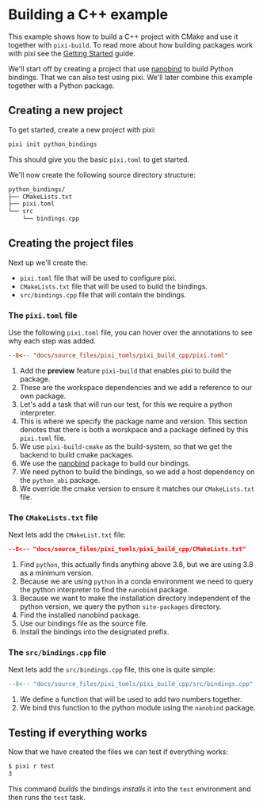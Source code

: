 # Building a C++ example

This example shows how to build a C++ project with CMake and use it together with `pixi-build`.
To read more about how building packages work with pixi see the [Getting Started](./getting_started.md) guide.

We'll start off by creating a project that use [nanobind](https://github.com/wjakob/nanobind) to build Python bindings.
That we can also test using pixi.
We'll later combine this example together with a Python package.

## Creating a new project

To get started, create a new project with pixi:

```bash
pixi init python_bindings
```

This should give you the basic `pixi.toml` to get started.

We'll now create the following source directory structure:
```bash
python_bindings/
├── CMakeLists.txt
├── pixi.toml
└── src
    └── bindings.cpp
```

## Creating the project files
Next up we'll create the:

- `pixi.toml` file that will be used to configure pixi.
- `CMakeLists.txt` file that will be used to build the bindings.
- `src/bindings.cpp` file that will contain the bindings.

### The `pixi.toml` file
Use the following `pixi.toml` file, you can hover over the annotations to see why each step was added.

```toml
--8<-- "docs/source_files/pixi_tomls/pixi_build_cpp/pixi.toml"
```

1. Add the **preview** feature `pixi-build` that enables pixi to build the package.
2. These are the workspace dependencies and we add a reference to our own package.
3. Let's add a task that will run our test, for this we require a python interpreter.
4. This is where we specify the package name and version.
   This section denotes that there is both a worskpace and a package defined by this `pixi.toml` file.
5. We use `pixi-build-cmake` as the build-system, so that we get the backend to build cmake packages.
6. We use the [nanobind](https://github.com/wjakob/nanobind) package to build our bindings.
7. We need python to build the bindings, so we add a host dependency on the `python_abi` package.
8. We override the cmake version to ensure it matches our `CMakeLists.txt` file.

### The `CMakeLists.txt` file

Next lets add the `CMakeList.txt` file:
```CMake
--8<-- "docs/source_files/pixi_tomls/pixi_build_cpp/CMakeLists.txt"
```

1. Find `python`, this actually finds anything above 3.8, but we are using 3.8 as a minimum version.
2. Because we are using `python` in a conda environment we need to query the python interpreter to find the `nanobind` package.
3. Because we want to make the installation directory independent of the python version, we query the python `site-packages` directory.
4. Find the installed nanobind package.
5. Use our bindings file as the source file.
6. Install the bindings into the designated prefix.

### The `src/bindings.cpp` file

Next lets add the `src/bindings.cpp` file, this one is quite simple:

```cpp
--8<-- "docs/source_files/pixi_tomls/pixi_build_cpp/src/bindings.cpp"
```

1. We define a function that will be used to add two numbers together.
2. We bind this function to the python module using the `nanobind` package.

## Testing if everything works
Now that we have created the files we can test if everything works:

```bash
$ pixi r test
3
```

This command *builds* the bindings *installs* it into the `test` environment and then runs the `test` task.
